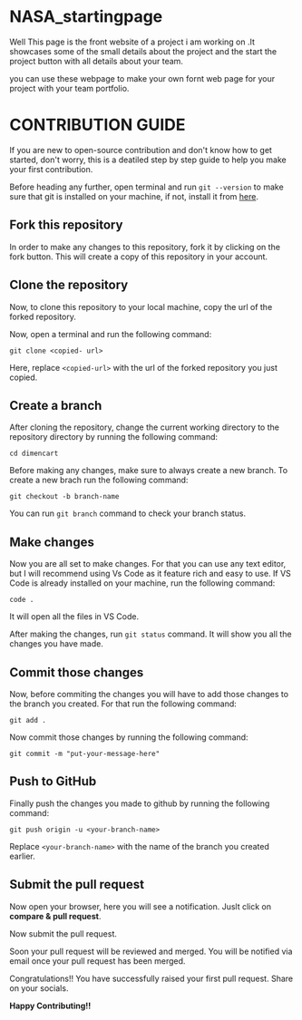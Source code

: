 # NASA_startingpage

Well This page is the front website  of a project i am working on .It showcases some of the small details about the project and the start the project button with all details about your team.

you can use these webpage to make your own fornt web page for your project with your team portfolio.

# CONTRIBUTION GUIDE

If you are new to open-source contribution and don't know how to get started, don't worry, this is a deatiled step by step guide to help you make your first contribution.

Before heading any further, open terminal and run `git --version` to make sure that git is installed on your machine, if not, install it from [here](https://git-scm.com/downloads).

## Fork this repository

In order to make any changes to this repository, fork it by clicking on the fork button. This will create a copy of this repository in your account.

## Clone the repository

Now, to clone this repository to your local machine, copy the url of the forked repository.

Now, open a terminal and run the following command:

```
git clone <copied- url>
```
Here, replace `<copied-url>` with the url of the forked repository you just copied.

## Create a branch

After cloning the repository, change the current working directory to the repository directory by running the following command:


```
cd dimencart
```
Before making any changes, make sure to always create a new branch. To create a new brach run the following command:

```
git checkout -b branch-name
```
You can run `git branch` command to check your branch status.

## Make changes

Now you are all set to make changes. For that you can use any text editor, but I will recommend using Vs Code as it feature rich and easy to use. If VS Code is already installed on your machine, run the following command:

```
code .
```
It will open all the files in VS Code.

After making the changes, run `git status` command. It will show you all the changes you have made.

## Commit those changes

Now, before commiting the changes you will have to add those changes to the branch you created. For that run the following command:
```
git add .
````
Now commit those changes by running the following command:
```
git commit -m "put-your-message-here"
```

## Push to GitHub

Finally push the changes you made to github by running the following command:

```
git push origin -u <your-branch-name>
```

Replace `<your-branch-name>` with the name of the branch you created earlier.

## Submit the pull request

Now open your browser, here you will see a notification. Juslt click on **compare & pull request**.

Now submit the pull request.

Soon your pull request will be reviewed and merged. You will be notified via email once your pull request has been merged.

Congratulations!! You have successfully raised your first pull request. Share on your socials.

**Happy Contributing!!**
